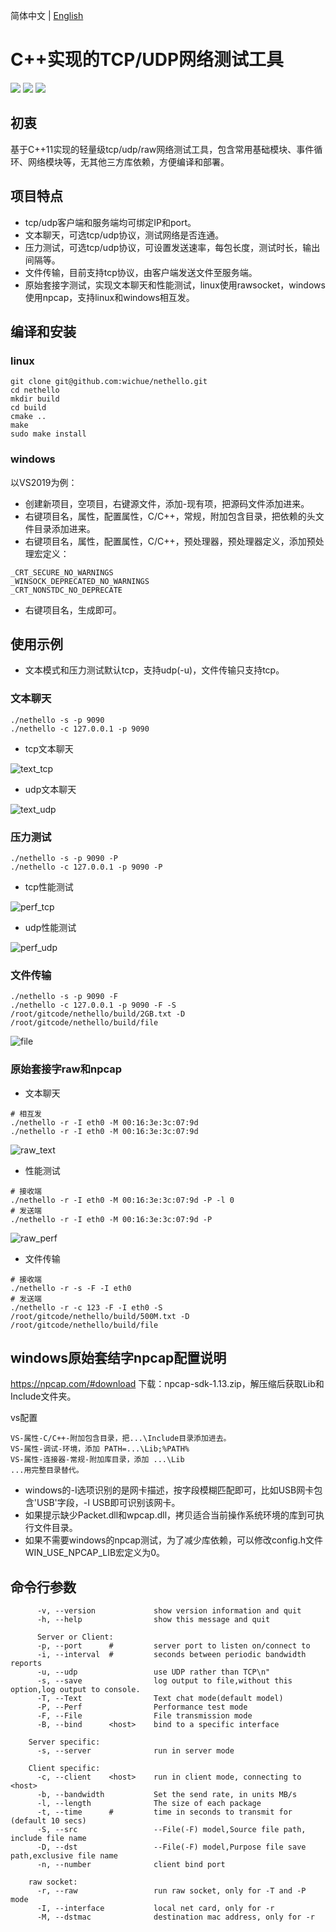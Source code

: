 简体中文 | [English](./README_en.md)

# C++实现的TCP/UDP网络测试工具

[![](https://img.shields.io/badge/license-MIT-green.svg)](https://github.com/wichue/nethello/blob/master/LICENSE)
[![](https://img.shields.io/badge/language-c++-red.svg)](https://en.cppreference.com/)
[![](https://img.shields.io/badge/platform-linux%20|%20windows-blue.svg)](https://github.com/wichue/nethello)
## 初衷
基于C++11实现的轻量级tcp/udp/raw网络测试工具，包含常用基础模块、事件循环、网络模块等，无其他三方库依赖，方便编译和部署。
## 项目特点
- tcp/udp客户端和服务端均可绑定IP和port。
- 文本聊天，可选tcp/udp协议，测试网络是否连通。
- 压力测试，可选tcp/udp协议，可设置发送速率，每包长度，测试时长，输出间隔等。
- 文件传输，目前支持tcp协议，由客户端发送文件至服务端。
- 原始套接字测试，实现文本聊天和性能测试，linux使用rawsocket，windows使用npcap，支持linux和windows相互发。

## 编译和安装
### linux
```shell
git clone git@github.com:wichue/nethello.git
cd nethello
mkdir build
cd build
cmake ..
make
sudo make install
```
### windows
以VS2019为例：
- 创建新项目，空项目，右键源文件，添加-现有项，把源码文件添加进来。
- 右键项目名，属性，配置属性，C/C++，常规，附加包含目录，把依赖的头文件目录添加进来。
- 右键项目名，属性，配置属性，C/C++，预处理器，预处理器定义，添加预处理宏定义：
```shell
_CRT_SECURE_NO_WARNINGS
_WINSOCK_DEPRECATED_NO_WARNINGS
_CRT_NONSTDC_NO_DEPRECATE
```
- 右键项目名，生成即可。

## 使用示例
- 文本模式和压力测试默认tcp，支持udp(-u)，文件传输只支持tcp。
### 文本聊天
```shell
./nethello -s -p 9090
./nethello -c 127.0.0.1 -p 9090
```
- tcp文本聊天

![text_tcp](https://github.com/wichue/nethello/blob/master/doc/text_tcp.png)

- udp文本聊天

![text_udp](https://github.com/wichue/nethello/blob/master/doc/text_udp.png)
### 压力测试
```shell
./nethello -s -p 9090 -P
./nethello -c 127.0.0.1 -p 9090 -P
```
- tcp性能测试

![perf_tcp](https://github.com/wichue/nethello/blob/master/doc/perf_tcp.png)
- udp性能测试

![perf_udp](https://github.com/wichue/nethello/blob/master/doc/perf_udp.png)
### 文件传输
```shell
./nethello -s -p 9090 -F
./nethello -c 127.0.0.1 -p 9090 -F -S /root/gitcode/nethello/build/2GB.txt -D /root/gitcode/nethello/build/file
```
![file](https://github.com/wichue/nethello/blob/master/doc/file.png)
### 原始套接字raw和npcap
- 文本聊天

```shell
# 相互发
./nethello -r -I eth0 -M 00:16:3e:3c:07:9d
./nethello -r -I eth0 -M 00:16:3e:3c:07:9d
```
![raw_text](https://github.com/wichue/nethello/blob/master/doc/raw_text.png)
- 性能测试

```shell
# 接收端
./nethello -r -I eth0 -M 00:16:3e:3c:07:9d -P -l 0
# 发送端
./nethello -r -I eth0 -M 00:16:3e:3c:07:9d -P
```
![raw_perf](https://github.com/wichue/nethello/blob/master/doc/raw_perf.png)

- 文件传输
```shell
# 接收端
./nethello -r -s -F -I eth0
# 发送端
./nethello -r -c 123 -F -I eth0 -S /root/gitcode/nethello/build/500M.txt -D /root/gitcode/nethello/build/file
```

## windows原始套结字npcap配置说明
https://npcap.com/#download
下载：npcap-sdk-1.13.zip，解压缩后获取Lib和Include文件夹。

vs配置
```
VS-属性-C/C++-附加包含目录，把...\Include目录添加进去。
VS-属性-调试-环境，添加 PATH=...\Lib;%PATH%
VS-属性-连接器-常规-附加库目录，添加 ...\Lib
...用完整目录替代。
```
- windows的-I选项识别的是网卡描述，按字段模糊匹配即可，比如USB网卡包含'USB'字段，-I USB即可识别该网卡。
- 如果提示缺少Packet.dll和wpcap.dll，拷贝适合当前操作系统环境的库到可执行文件目录。
- 如果不需要windows的npcap测试，为了减少库依赖，可以修改config.h文件WIN_USE_NPCAP_LIB宏定义为0。

## 命令行参数
```shell
      -v, --version             show version information and quit
      -h, --help                show this message and quit

	  Server or Client:
      -p, --port      #         server port to listen on/connect to
      -i, --interval  #         seconds between periodic bandwidth reports
      -u, --udp                 use UDP rather than TCP\n"
      -s, --save                log output to file,without this option,log output to console.
      -T, --Text                Text chat mode(default model)
      -P, --Perf                Performance test mode
      -F, --File                File transmission mode
      -B, --bind      <host>    bind to a specific interface

    Server specific:
      -s, --server              run in server mode

    Client specific:
      -c, --client    <host>    run in client mode, connecting to <host>
      -b, --bandwidth           Set the send rate, in units MB/s
      -l, --length              The size of each package
      -t, --time      #         time in seconds to transmit for (default 10 secs)
      -S, --src                 --File(-F) model,Source file path, include file name
      -D, --dst                 --File(-F) model,Purpose file save path,exclusive file name
      -n, --number              client bind port

    raw socket:
      -r, --raw                 run raw socket, only for -T and -P mode
      -I, --interface           local net card, only for -r
      -M, --dstmac              destination mac address, only for -r
```
